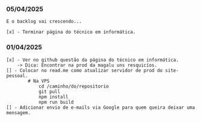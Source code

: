 ### 05/04/2025

    E o backlog vai crescendo...

    [x] - Terminar página do técnico em informática.

### 01/04/2025

    [x] - Ver no github questão da página do técnico em informática.
        -> Dica: Encontrar na prod da magalu uns resquicíos.
    [] - Colocar no read.me como atualizar servidor de prod do site-pessoal.
            # Na VPS
                cd /caminho/do/repositorio
                git pull
                npm install
                npm run build
    [] - Adicionar envio de e-mails via Google para quem queira deixar uma mensagem.